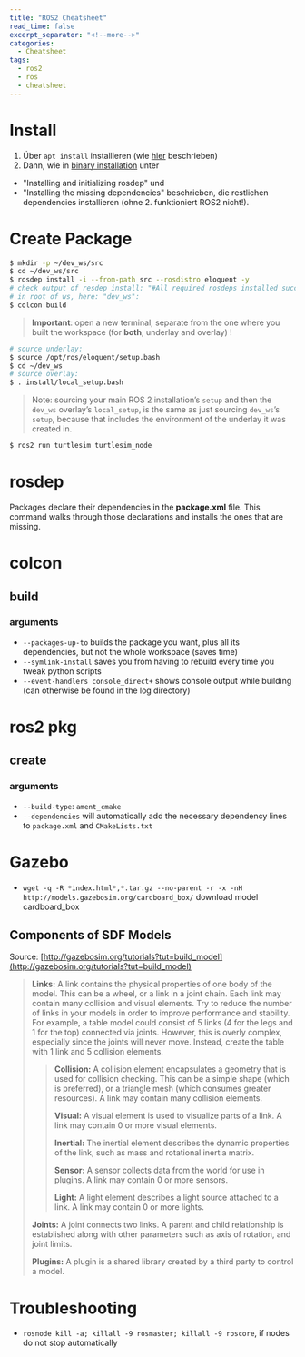 ```yaml
---
title: "ROS2 Cheatsheet"
read_time: false
excerpt_separator: "<!--more-->"
categories:
  - Cheatsheet
tags:
  - ros2
  - ros
  - cheatsheet
---
```


# Install

1. Über `apt install` installieren (wie [hier](https://docs.ros.org/en/galactic/Installation/Ubuntu-Install-Debians.html) beschrieben) 
2. Dann, wie in [binary installation](https://docs.ros.org/en/galactic/Installation/Ubuntu-Install-Binary.html) unter 
- "Installing and initializing rosdep" und 
- "Installing the missing dependencies" 
beschrieben, die restlichen dependencies installieren (ohne 2. funktioniert ROS2 nicht!).

# Create Package

```bash
$ mkdir -p ~/dev_ws/src
$ cd ~/dev_ws/src
$ rosdep install -i --from-path src --rosdistro eloquent -y
# check output of resdep install: "#All required rosdeps installed successfully"
# in root of ws, here: "dev_ws": 
$ colcon build
```
>**Important**: open a new terminal, separate from the one where you built the workspace (for **both**, underlay and overlay) !

```bash
# source underlay: 
$ source /opt/ros/eloquent/setup.bash
$ cd ~/dev_ws
# source overlay: 
$ . install/local_setup.bash
```

> Note: sourcing your main ROS 2 installation’s `setup` and then the `dev_ws` overlay’s `local_setup`, is the same as just sourcing `dev_ws`’s `setup`, because that includes the environment of the underlay it was created in.

```bash
$ ros2 run turtlesim turtlesim_node
```

# rosdep

Packages declare their dependencies in the **package.xml** file. This command walks through those declarations and installs the ones that are missing. 

# colcon

## build

### arguments

- `--packages-up-to` builds the package you want, plus all its dependencies, but not the whole workspace (saves time)
- `--symlink-install` saves you from having to rebuild every time you tweak python scripts
- `--event-handlers console_direct+` shows console output while building (can otherwise be found in the log directory)

# ros2 pkg

## create

### arguments

- `--build-type`: `ament_cmake`
- `--dependencies` will automatically add the necessary dependency lines to `package.xml` and `CMakeLists.txt`

# Gazebo

- `wget -q -R *index.html*,*.tar.gz --no-parent -r -x -nH http://models.gazebosim.org/cardboard_box/` download model cardboard_box

## Components of SDF Models

Source: [http://gazebosim.org/tutorials?tut=build_model](http://gazebosim.org/tutorials?tut=build_model)

<blockquote>
<p><strong>Links:</strong> A link contains the physical properties of one body of the model. This can be a wheel, or a link in a joint chain. Each link may contain many collision and visual elements. Try to reduce the number of links in your models in order to improve performance and stability. For example, a table model could consist of 5 links (4 for the legs and 1 for the top) connected via joints. However, this is overly complex, especially since the joints will never move. Instead, create the table with 1 link and 5 collision elements.</p>

<blockquote>
<p><strong>Collision:</strong> A collision element encapsulates a geometry that is used for collision checking. This can be a simple shape (which is preferred), or a triangle mesh (which consumes greater resources). A link may contain many collision elements.</p>

<p><strong>Visual:</strong> A visual element is used to visualize parts of a link. A link may contain 0 or more visual elements.</p>

<p><strong>Inertial:</strong> The inertial element describes the dynamic properties of the link, such as mass and rotational inertia matrix.</p>

<p><strong>Sensor:</strong> A sensor collects data from the world for use in plugins. A link may contain 0 or more sensors.</p>

<p><strong>Light:</strong> A light element describes a light source attached to a link. A link may contain 0 or more lights.</p>
</blockquote>

<p><strong>Joints:</strong> A joint connects two links. A parent and child relationship is established along with other parameters such as axis of rotation, and joint limits.</p>

<p><strong>Plugins:</strong> A plugin is a shared library created by a third party to control a model.</p>
</blockquote>

# Troubleshooting

- `rosnode kill -a; killall -9 rosmaster; killall -9 roscore`, if nodes do not stop automatically
